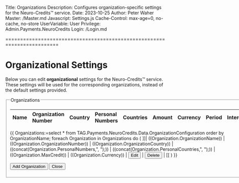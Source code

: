 ﻿Title: Organizations
Description: Configures organization-specific settings for the Neuro-Credits™ service.
Date: 2023-10-25
Author: Peter Waher
Master: /Master.md
Javascript: Settings.js
Cache-Control: max-age=0, no-cache, no-store
UserVariable: User
Privilege: Admin.Payments.NeuroCredits
Login: /Login.md

========================================================================

Organizational Settings
===========================

Below you can edit **organizational** settings for the Neuro-Credits™ service. These settings will be used for the corresponding organizations,
instead of the default settings provided.

<form action="Organizations.md" method="post">
<fieldset id="OrganizationAuthorizations">
<legend>Organizations</legend>

| Name | Organization Number | Country | Personal Numbers | Countries | Amount | Currency | Period | Interest |   |   |
|:-----|:--------------------|:--------|:-----------------|:----------|-------:|:---------|-------:|---------:|:-:|:-:|
{{
Organizations:=select * from TAG.Payments.NeuroCredits.Data.OrganizationConfiguration order by OrganizationName;
foreach Organization in Organizations do
(
	]]| ((Organization.OrganizationName)) | ((Organization.OrganizationNumber)) | ((Organization.OrganizationCountry)) | ((concat(Organization.PersonalNumbers,", ");)) | ((concat(Organization.PersonalCountries,", ");)) | ((Organization.MaxCredit)) | ((Organization.Currency)) | <button type="button" class="posButtonSm" data-objectid="((Organization.ObjectId))" onclick="EditOrganization(this)">Edit</button> | <button type="button" class="negButtonSm" data-objectid="((Organization.ObjectId))" onclick="DeleteOrganization(this)">Delete</button> |
[[
)
}}

<button type="button" class="posButton" onclick="AddOrganization()">Add Organization</button>
<button type="button" class="negButton" onclick="Close()">Close</button>

</fieldset>
</form>
